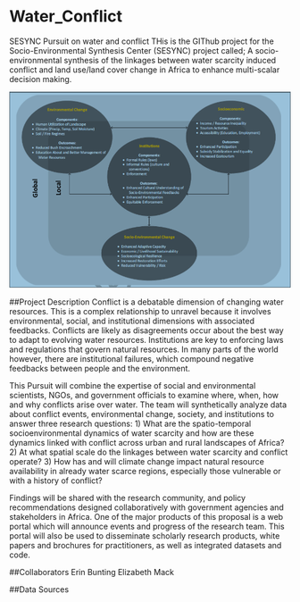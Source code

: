 # Water_Conflict
SESYNC Pursuit on water and conflict
THis is the GIThub project for the Socio-Environmental Synthesis Center (SESYNC) project called; A socio-environmental synthesis of the linkages between water scarcity induced conflict and land use/land cover change in Africa to enhance multi-scalar decision making.

![Conceptual Framework](LogicModel.PNG)

##Project Description
Conflict is a debatable dimension of changing water resources. This is a complex relationship to
unravel because it involves environmental, social, and institutional dimensions with associated
feedbacks. Conflicts are likely as disagreements occur about the best way to adapt to evolving
water resources. Institutions are key to enforcing laws and regulations that govern natural
resources. In many parts of the world however, there are institutional failures, which compound
negative feedbacks between people and the environment.

This Pursuit will combine the expertise of social and environmental scientists, NGOs, and
government officials to examine where, when, how and why conflicts arise over water. The team
will synthetically analyze data about conflict events, environmental change, society, and
institutions to answer three research questions: 1) What are the spatio-temporal socioenvironmental dynamics of water scarcity and how are these dynamics linked with conflict
across urban and rural landscapes of Africa? 2) At what spatial scale do the linkages between
water scarcity and conflict operate? 3) How has and will climate change impact natural resource
availability in already water scarce regions, especially those vulnerable or with a history of
conflict?

Findings will be shared with the research community, and policy recommendations designed
collaboratively with government agencies and stakeholders in Africa. One of the major products
of this proposal is a web portal which will announce events and progress of the research team.
This portal will also be used to disseminate scholarly research products, white papers and
brochures for practitioners, as well as integrated datasets and code.

##Collaborators
Erin Bunting
Elizabeth Mack

##Data Sources

